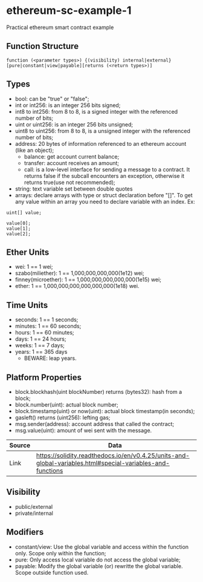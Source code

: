 # ethereum-sc-example-1
Practical ethereum smart contract example

## Function Structure

```
function (<parameter types>) {(visibility) internal|external}
[pure|constant|view|payable][returns (<return types>)]
```

## Types

* bool: can be "true" or "false";
* int or int256: is an integer 256 bits signed;
* int8 to int256: from 8 to 8, is a signed integer with the referenced number of bits;
* uint or uint256: is an integer 256 bits unsigned;
* uint8 to uint256: from 8 to 8, is a unsigned integer with the referenced number of bits;
* address: 20 bytes of information referenced to an ethereum account (like an object);
  * balance: get account current balance;
  * transfer: account receives an amount;
  * call:  is a low-level interface for sending a message to a contract. It returns false if the subcall encounters an exception, otherwise it returns true(use not recommended);
* string: text variable set between double quotes
* arrays: declare arrays with type or struct declaration before "[]". To get any value within an array you need to declare variable with an index. Ex:
```
uint[] value;

value[0];
value[1];
value[2];
```

## Ether Units

* wei: 1 == 1 wei;
* szabo(miliether): 1 == 1,000,000,000,000(1e12) wei;
* finney(microether): 1 == 1,000,000,000,000,000(1e15) wei;
* ether: 1 == 1,000,000,000,000,000,000(1e18) wei.

## Time Units

* seconds: 1 == 1 seconds;
* minutes: 1 == 60 seconds;
* hours: 1 == 60 minutes;
* days: 1 == 24 hours;
* weeks: 1 == 7 days;
* years: 1 == 365 days
  * BEWARE: leap years.

## Platform Properties

* block.blockhash(uint blockNumber) returns (bytes32): hash from a block;
* block.number(uint): actual block number;
* block.timestamp(uint) or now(uint): actual block timestamp(in seconds);
* gasleft() returns (uint256): lefting gas;
* msg.sender(address): account address that called the contract;
* msg.value(uint): amount of wei sent with the message.

Source  | Data
------------- | -------------
Link  | <https://solidity.readthedocs.io/en/v0.4.25/units-and-global-variables.html#special-variables-and-functions>

## Visibility

* public/external
* private/internal

## Modifiers

* constant/view: Use the global variable and access within the function only. Scope only within the function;
* pure: Only access local variable do not access the global variable;
* payable: Modify the global variable (or) rewritte the global variable. Scope outside function used.
